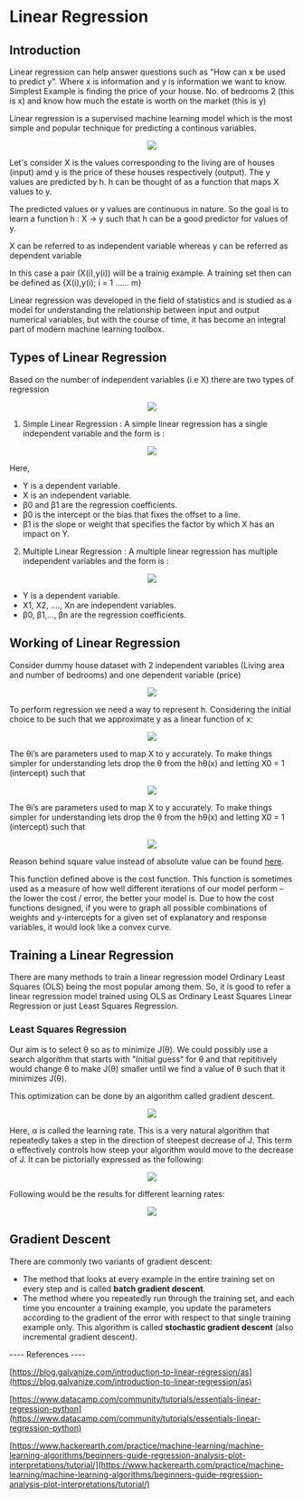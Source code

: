 # Linear Regression

## Introduction

Linear regression can help answer questions such as "How can x be used to predict y". Where x is information and y is information we want to know. 
Simplest Example is finding the price of your house. No. of bedrooms 2 (this is x) and know how much the estate is worth on the market (this is y)

Linear regression is a supervised machine learning model which is the most simple and popular technique for predicting a continous variables.

<p align="center" width="100%">
    <img src="https://github.com/absolutelyharsh/Linear_Regression/blob/main/Images/1.png"> 
</p>

Let's consider X is the values corresponding to the living are of houses (input) amd y is the price of these houses respectively (output). The y values are predicted by h. h can be thought of as a function that maps X values to y.

The predicted values or y values are continuous in nature. So the goal is to learn a function h : X → y such that h can be a good predictor for values of y. 

X can be referred to as independent variable whereas y can be referred as dependent variable

In this case a pair (X(i),y(i)) will be a trainig example. A training set then can be defined as {X(i),y(i); i = 1 ...... m}

Linear regression was developed in the field of statistics and is studied as a model for understanding the relationship between input and output numerical variables, but with the course of time, it has become an integral part of modern machine learning toolbox.

## Types of Linear Regression

Based on the number of independent variables (i.e X) there are two types of regression

<p align="center" width="100%">
    <img src="https://github.com/absolutelyharsh/Linear_Regression/blob/main/Images/2.png"> 
</p>

1. Simple Linear Regression : A simple linear regression has a single independent variable and the form is : 

<p align="center" width="100%">
    <img src="https://github.com/absolutelyharsh/Linear_Regression/blob/main/Images/8.png"> 
</p>

Here,

- Y is a dependent variable.
- X is an independent variable.
- β0 and β1 are the regression coefficients.
- β0 is the intercept or the bias that fixes the offset to a line.
- β1 is the slope or weight that specifies the factor by which X has an impact on Y.

2. Multiple Linear Regression : A multiple linear regression has multiple independent variables and the form is : 

<p align="center" width="100%">
    <img src="https://github.com/absolutelyharsh/Linear_Regression/blob/main/Images/9.png"> 
</p>

- Y is a dependent variable.
- X1, X2, …., Xn are independent variables.
- β0, β1,…, βn are the regression coefficients.

## Working of Linear Regression

Consider dummy house dataset with 2 independent variables (Living area and number of bedrooms) and one dependent variable (price)

<p align="center" width="100%">
    <img src="https://github.com/absolutelyharsh/Linear_Regression/blob/main/Images/3.png"> 
</p>

To perform regression we need a way to represent h. Considering the initial choice to be such that we approximate y as a linear function of x:

<p align="center" width="100%">
    <img src="https://github.com/absolutelyharsh/Linear_Regression/blob/main/Images/4.png"> 
</p>

The θi’s are parameters used to map X to y accurately. To make things simpler for understanding lets drop the θ from the hθ(x) and letting X0 = 1 (intercept) such that 

<p align="center" width="100%">
    <img src="https://github.com/absolutelyharsh/Linear_Regression/blob/main/Images/5.png"> 
</p>

The θi’s are parameters used to map X to y accurately. To make things simpler for understanding lets drop the θ from the hθ(x) and letting X0 = 1 (intercept) such that 

<p align="center" width="100%">
    <img src="https://github.com/absolutelyharsh/Linear_Regression/blob/main/Images/6.png"> 
</p>

Reason behind square value instead of absolute value can be found [here](https://www.quora.com/Why-do-we-use-square-error-instead-of-absolute-value-when-we-calculate-R-2-in-regression-analysis). 

This function defined above is the cost function. This function is sometimes used as a measure of how well different iterations of our model perform – the lower the cost / error, the better your model is. Due to how the cost functions designed, if you were to graph all possible combinations of weights and y-intercepts for a given set of explanatory and response variables, it would look like a convex curve.

## Training a Linear Regression

There are many methods to train a linear regression model Ordinary Least Squares (OLS) being the most popular among them. So, it is good to refer a linear regression model trained using OLS as Ordinary Least Squares Linear Regression or just Least Squares Regression.

### Least Squares Regression

Our aim is to select θ so as to minimize J(θ).  We could possibly use a search algorithm that starts with "Initial guess" for θ and that repititively would change θ to make J(θ) smaller until we find a value of θ such that it minimizes J(θ). 

This optimization can be done by an algorithm called gradient descent.

<p align="center" width="100%">
    <img src="https://github.com/absolutelyharsh/Linear_Regression/blob/main/Images/7.png"> 
</p>

Here, α is called the learning rate. This is a very natural algorithm that repeatedly takes a step in the direction of steepest decrease of J. This term α effectively controls how steep your algorithm would move to the decrease of J. It can be pictorially expressed as the following:

<p align="center" width="100%">
    <img src="https://github.com/absolutelyharsh/Linear_Regression/blob/main/Images/gradient_Descent.jpg"> 
</p>

Following would be the results for different learning rates:

<p align="center" width="100%">
    <img src="https://github.com/absolutelyharsh/Linear_Regression/blob/main/Images/gradient_Descent2.jpg"> 
</p>

## Gradient Descent

There are commonly two variants of gradient descent:

- The method that looks at every example in the entire training set on every step and is called **batch gradient descent**.
- The method where you repeatedly run through the training set, and
each time you encounter a training example, you update the parameters
according to the gradient of the error with respect to that single
training example only. This algorithm is called **stochastic gradient descent** (also incremental gradient descent).
    

---- References ---- 

[https://blog.galvanize.com/introduction-to-linear-regression/as](https://blog.galvanize.com/introduction-to-linear-regression/as)

[https://www.datacamp.com/community/tutorials/essentials-linear-regression-python](https://www.datacamp.com/community/tutorials/essentials-linear-regression-python)

[https://www.hackerearth.com/practice/machine-learning/machine-learning-algorithms/beginners-guide-regression-analysis-plot-interpretations/tutorial/](https://www.hackerearth.com/practice/machine-learning/machine-learning-algorithms/beginners-guide-regression-analysis-plot-interpretations/tutorial/)
